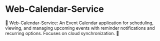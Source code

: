 # Web-Calendar-Service
📅 Web-Calendar-Service: An Event Calendar application for scheduling, viewing, and managing upcoming events with reminder notifications and recurring options. Focuses on cloud synchronization. 📅
